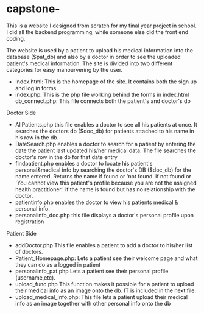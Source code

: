 # capstone-

This is a website I designed from scratch for my final year project in school. I did all the backend programming, while someone else did the front end coding. 

The website is used by a patient to upload his medical information into the database ($pat_db) and also by a doctor in order to see the uploaded patient's medical  information. The site is divided into two different categories for easy manourvering by the user.

- Index.html:
This is the homepage of the site. It contains both the sign up and log in forms.
- index.php:
This is the php file working behind the forms in index.html
db_connect.php:
This file connects both the patient's and doctor's db

Doctor Side
- AllPatients.php
this file enables a doctor to see all his patients at once. It searches the doctors db ($doc_db) for patients attached to his name in his row in the db.
- DateSearch.php
enables a doctor to search for a patient by entering the date the patient last updated his/her medical data. The file searches the doctor's row in the db for that date entry
- findpatient.php
enables a doctor to locate his patient's personal&medical info by searching the doctor's DB ($doc_db) for the name entered. Returns the name if found or 'not found' if not found or 'You cannot view this patient's profile because you are not the assigned health practitioner.' if the name is found but has no relationship with the doctor.
- patientinfo.php
enables the doctor to view his patients medical & personal info.
- personalinfo_doc.php
this file displays a doctor's personal profile upon registration


Patient Side
- addDoctor.php
This file enables a patient to add a doctor to his/her list of doctors. 
- Patient_Homepage.php:
Lets a patient see their welcome page and what they can do as a logged in patient
- personalinfo_pat.php
Lets a patient see their personal profile (username,etc).
- upload_func.php
This function makes it possible for a patient to upload their medical info as an image onto the db. IT is included in the next file.
- upload_medical_info.php:
This file lets a patient upload their medical info as an image together with other personal info onto the db





